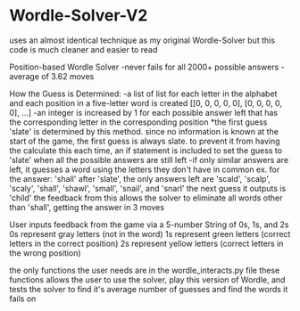 # Wordle-Solver-V2
uses an almost identical technique as my original Wordle-Solver but this code is much cleaner and easier to read

Position-based Wordle Solver -never fails for all 2000+ possible answers -average of 3.62 moves

How the Guess is Determined: -a list of list for each letter in the alphabet and each position in a five-letter word is created [[0, 0, 0, 0, 0], [0, 0, 0, 0, 0], ...] -an integer is increased by 1 for each possible answer left that has the corresponding letter in the corresponding position *the first guess 'slate' is determined by this method. since no information is known at the start of the game, the first guess is always slate. to prevent it from having the calculate this each time, an if statement is included to set the guess to 'slate' when all the possible answers are still left -if only similar answers are left, it guesses a word using the letters they don't have in common ex. for the answer: 'shall' after 'slate', the only answers left are 'scald', 'scalp', 'scaly', 'shall', 'shawl', 'small', 'snail', and 'snarl' the next guess it outputs is 'child' the feedback from this allows the solver to eliminate all words other than 'shall', getting the answer in 3 moves

User inputs feedback from the game via a 5-number String of 0s, 1s, and 2s 0s represent gray letters (not in the word) 1s represent green letters (correct letters in the correct position) 2s represent yellow letters (correct letters in the wrong position)

the only functions the user needs are in the wordle_interacts.py file 
these functions allows the user to use the solver, play this version of Wordle, and tests the solver to find it's average number of guesses and find the words it fails on
